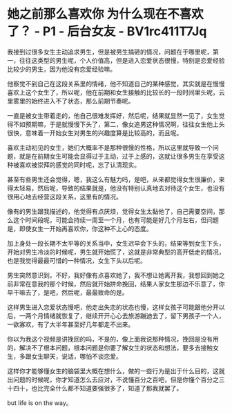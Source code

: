# 她之前那么喜欢你 为什么现在不喜欢了？ - P1 - 后台女友 - BV1rc411T7Jq

我接到过很多女生主动追求男生，但是被男生搞砸的情况，问题在于哪里呢，第一，往往这类型的男生呢，个人价值高，但是进入恋爱状态很慢，特别是恋爱经验比较少的男生，因为他没有恋爱经验嘛。

他察觉不到自己在这段关系里的情绪，他不知道自己的某种感觉，其实就是在慢慢喜欢上这个女生了，所以呢，他在前期和女生接触的比较长的一段时间里头呢，云里雾里的始终进入不了状态，那么前期节奏呢。

一直是被女生带着走的，他自己很难发挥好，然后呢，结果就显然一见了，女生觉得不如预期嘛，于是就慢慢下头了，第二，像女追男这种情况啊，往往女生他上头很快，意味着一开始女生对男生的兴趣度算是比较高的，而且呢。

喜欢主动初见的女生，她们大概率不是那种很慢的性格，所以这里就导致一个问题，就是在前期女生可能会显得过于主动，过于上感的，这就让很多男生在享受这种被喜欢被崇拜的感觉的同时呢，忘了认清现实。

甚至有些男生还会觉得，嗯，我这么有魅力吗，是吧，从来都觉得女生很廉价，来得太轻易，然后呢，导致的结果就是，他没有特别认真地去对待这个女生，也没有很用心地去经营这段关系，这里有的情况。

像有的男生跟我描述的，他觉得有点厌烦，觉得女生太黏他了，自己需要空间，那么这个时间段呢，可能会持续一周至一个月，也有可能是好几个月左右，但问题是，即使女生一开始再喜欢你，你这种不上心的态度。

加上身处一段长期不太平等的关系当中，女生迟早会下头的，结果等到女生下头，开始对男生冷淡的时候呢，男生就开始慌了，这就是非常典型的高开低走的情况，也是我觉得最最可惜的一种情况，女生下头以后呢。

男生突然意识到，不好，我好像有点喜欢她了，我不想让她离开我，我想回到她之前非常在意我的那个时候，然后就开始拼命挽回，结果人家女生那边不乐意了，你早干嘛去了，是吧，然后呢，最最致命的是。

这样男生进入恋爱状态慢吧，他走出失恋的状态也慢，这样女孩子可能跟他分开以后，一两个月情绪就恢复了，继续开开心心去旅游蹦迪去了，留下男孩子一个人，一欲寡欢，有了大半年甚至好几年都走不出来。

你以为我这个视频是讲挽回的吗，不是的，像上面我说那种情况，挽回是没有用的，解决不了根本问题，根本问题是你要了解女生的状态和想法，要多去接触女生，多跟女生聊天，说话，哪怕不谈恋爱。

这样你才能够懂女生的脑袋里大概在想什么，做的一些行为是出于什么目的，这就出问题的时候呢，你才知道怎么去应对，不说懂百分之百吧，但是你懂个百分之三十四十，也比完全什么都不知道要强很多了，知道了那我就罢了。

but life is on the way。